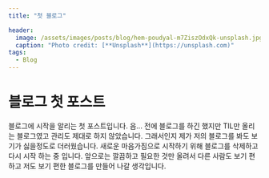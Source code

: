 ```yaml
---
title: "첫 블로그"

header:
  image: /assets/images/posts/blog/hem-poudyal-m7ZiszOdxQk-unsplash.jpg
  caption: "Photo credit: [**Unsplash**](https://unsplash.com)"
tags:
  - Blog
---
```

# 블로그 첫 포스트 
블로그에 시작을 알리는 첫 포스트입니다. 음... 전에 블로그를 하긴 했지만 TIL만 올리는 블로그였고 관리도 제대로 하지 않았습니다. 그래서인지 제가 저의 블로그를 봐도 보기가 싫을정도로 더러웠습니다. 새로운 마음가짐으로 시작하기 위해 블로그를 삭제하고 다시 시작 하는 중 입니다. 앞으로는 깔끔하고 필요한 것만 올려서 다른 사람도 보기 편하고 저도 보기 편한 블로그를 만들어 나갈 생각입니다.
